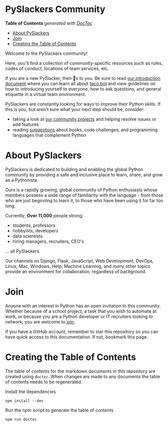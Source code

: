 # PySlackers Community

<!-- START doctoc generated TOC please keep comment here to allow auto update -->
<!-- DON'T EDIT THIS SECTION, INSTEAD RE-RUN doctoc TO UPDATE -->
**Table of Contents**  *generated with [DocToc](https://github.com/thlorenz/doctoc)*

- [About PySlackers](#about-pyslackers)
- [Join](#join)
- [Creating the Table of Contents](#creating-the-table-of-contents)

<!-- END doctoc generated TOC please keep comment here to allow auto update -->
Welcome to the PySlackers community!

Here, you'll find a collection of community-specific resources such as rules,
codes of conduct, locations of team services, etc.

If you are a new PySlacker, then :taco:s to you. Be sure to read
[our introduction document](introduction.md) where you can learn all about
[taco bot](introduction.md#taco-bot-taco) and view guidelines on how to introducing
yourself to everyone, how to ask questions, and general etiquette in a virtual team
environment.

PySlackers are constantly looking for ways to improve their Python skills. If this is you,
but aren't sure what your next step should be, consider:
* taking a look at [our community projects](community_projects.md) and helping resolve issues
or add features
* reading [suggestions](whats_next.md) about books, code challenges, and programming
languages that complement Python

# About PySlackers
PySlackers is dedicated to building and enabling the global Python community by providing a
safe and inclusive place to learn, share, and grow as a Pythonista.

Ours is a rapidly growing, global community of Python enthusiasts whose
members possess a wide range of familiarity with the language - from those who
are just beginning to learn it, to those who have been using it for far too long.

Currently, **Over 11,000** people strong:
* students, professors
* hobbyists, developers
* data scientists
* hiring managers, recruiters, CEO's

... all PySlackers.

Our channels on Django, Flask, JavaScript, Web Development, DevOps, Linux, Mac,
Windows, Help, Machine Learning, and *many* other topics provide an environment
for collaboration, regardless of background.

# Join
Anyone with an interest in Python has an open invitation to this community.
Whether because of a school project, a task that you wish to automate at work,
or because you are a Python developer or IT recruiters looking to network, you
are welcome to [join](https://pyslackers.com/slack/).

If you have a GitHub account, remember to star this repository so you can
have quick access to this documentation. If not, bookmark this page.

# Creating the Table of Contents

The table of contents for the markdown documents in this repository are created
using `doctoc`. When changes are made to any documents the table of contents
needs to be regenerated.

Install the dependencies

`npm install --dev`

Run the npm script to generate the table of contents

`npm run doctoc`
